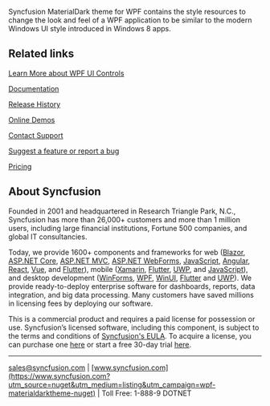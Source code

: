 Syncfusion MaterialDark theme for WPF contains the style resources to change the look and feel of a WPF application to be similar to the modern Windows UI style introduced in Windows 8 apps.

## Related links
[Learn More about WPF UI Controls](https://www.syncfusion.com/wpf-controls?utm_source=nuget&utm_medium=listing&utm_campaign=wpf-materialdarktheme-nuget)

[Documentation](https://help.syncfusion.com/wpf/themes/getting-started?utm_source=nuget&utm_medium=listing&utm_campaign=wpf-materialdarktheme-nuget)

[Release History](https://help.syncfusion.com/wpf/release-notes/v19.3.0.59?utm_source=nuget&utm_medium=listing&utm_campaign=wpf-materialdarktheme-nuget)

[Online Demos](https://github.com/syncfusion/wpf-demos?utm_source=nuget&utm_medium=listing&utm_campaign=wpf-materialdarktheme-nuget)

[Contact Support](https://www.syncfusion.com/support/directtrac/incidents/newincident/?utm_source=nuget&utm_medium=listing&utm_campaign=wpf-materialdarktheme-nuget)

[Suggest a feature or report a bug](https://www.syncfusion.com/feedback/wpf?utm_source=nuget&utm_medium=listing&utm_campaign=wpf-materialdarktheme-nuget)

[Pricing](https://www.syncfusion.com/sales/products/wpf?utm_source=nuget&utm_medium=listing&utm_campaign=wpf-materialdarktheme-nuget)

## About Syncfusion
Founded in 2001 and headquartered in Research Triangle Park, N.C., Syncfusion has more than 26,000+ customers and more than 1 million users, including large financial institutions, Fortune 500 companies, and global IT consultancies.

Today, we provide 1600+ components and frameworks for web ([Blazor](https://www.syncfusion.com/blazor-components?utm_source=nuget&utm_medium=listing&utm_campaign=wpf-materialdarktheme-nuget), [ASP.NET Core](https://www.syncfusion.com/aspnet-core-ui-controls?utm_source=nuget&utm_medium=listing&utm_campaign=wpf-materialdarktheme-nuget), [ASP.NET MVC](https://www.syncfusion.com/aspnet-mvc-ui-controls?utm_source=nuget&utm_medium=listing&utm_campaign=wpf-materialdarktheme-nuget), [ASP.NET WebForms](https://www.syncfusion.com/jquery/aspnet-webforms-ui-controls?utm_source=nuget&utm_medium=listing&utm_campaign=wpf-materialdarktheme-nuget), [JavaScript](https://www.syncfusion.com/javascript-ui-controls?utm_source=nuget&utm_medium=listing&utm_campaign=wpf-materialdarktheme-nuget), [Angular](https://www.syncfusion.com/angular-ui-components?utm_source=nuget&utm_medium=listing&utm_campaign=wpf-materialdarktheme-nuget), [React](https://www.syncfusion.com/react-ui-components?utm_source=nuget&utm_medium=listing&utm_campaign=wpf-materialdarktheme-nuget), [Vue](https://www.syncfusion.com/vue-ui-components?utm_source=nuget&utm_medium=listing&utm_campaign=wpf-materialdarktheme-nuget), and [Flutter](https://www.syncfusion.com/flutter-widgets?utm_source=nuget&utm_medium=listing&utm_campaign=wpf-materialdarktheme-nuget)), mobile ([Xamarin](https://www.syncfusion.com/xamarin-ui-controls?utm_source=nuget&utm_medium=listing&utm_campaign=wpf-materialdarktheme-nuget), [Flutter](https://www.syncfusion.com/flutter-widgets?utm_source=nuget&utm_medium=listing&utm_campaign=wpf-materialdarktheme-nuget), [UWP](https://www.syncfusion.com/uwp-ui-controls?utm_source=nuget&utm_medium=listing&utm_campaign=wpf-materialdarktheme-nuget), and [JavaScript](https://www.syncfusion.com/javascript-ui-controls?utm_source=nuget&utm_medium=listing&utm_campaign=wpf-materialdarktheme-nuget)), and desktop development ([WinForms](https://www.syncfusion.com/winforms-ui-controls?utm_source=nuget&utm_medium=listing&utm_campaign=wpf-materialdarktheme-nuget), [WPF](https://www.syncfusion.com/wpf-ui-controls?utm_source=nuget&utm_medium=listing&utm_campaign=wpf-materialdarktheme-nuget), [WinUI](https://www.syncfusion.com/winui-controls?utm_source=nuget&utm_medium=listing&utm_campaign=wpf-materialdarktheme-nuget), [Flutter](https://www.syncfusion.com/flutter-widgets?utm_source=nuget&utm_medium=listing&utm_campaign=wpf-materialdarktheme-nuget) and [UWP](https://www.syncfusion.com/uwp-ui-controls?utm_source=nuget&utm_medium=listing&utm_campaign=wpf-materialdarktheme-nuget)). We provide ready-to-deploy enterprise software for dashboards, reports, data integration, and big data processing. Many customers have saved millions in licensing fees by deploying our software.


This is a commercial product and requires a paid license for possession or use. Syncfusion’s licensed software, including this component, is subject to the terms and conditions of [Syncfusion's EULA](https://www.syncfusion.com/eula/es/?utm_source=nuget&utm_medium=listing&utm_campaign=wpf-materialdarktheme-nuget). To acquire a license, you can purchase one [here]( https://www.syncfusion.com/sales/products?utm_source=nuget&utm_medium=listing&utm_campaign=wpf-materialdarktheme-nuget) or start a free 30-day trial [here](https://www.syncfusion.com/account/manage-trials/start-trials?utm_source=nuget&utm_medium=listing&utm_campaign=wpf-materialdarktheme-nuget).

___

[sales@syncfusion.com](mailto:sales@syncfusion.com?Subject=Syncfusion%20MaterialDark%20WPF-%20NuGet) | [www.syncfusion.com](https://www.syncfusion.com?utm_source=nuget&utm_medium=listing&utm_campaign=wpf-materialdarktheme-nuget) | Toll Free: 1-888-9 DOTNET


